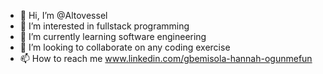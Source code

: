 - 👋 Hi, I’m @Altovessel
- 👀 I’m interested in fullstack programming
- 🌱 I’m currently learning software engineering
- 💞️ I’m looking to collaborate on any coding exercise
- 📫 How to reach me www.linkedin.com/gbemisola-hannah-ogunmefun

<!---
Altovessel/Altovessel is a ✨ special ✨ repository because its `README.md` (this file) appears on your GitHub profile.
You can click the Preview link to take a look at your changes.
--->

